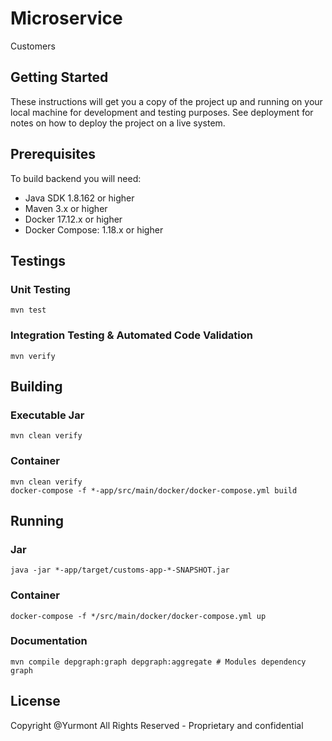 # Microservice

Customers

## Getting Started

These instructions will get you a copy of the project up and running on your
local machine for development and testing purposes. See deployment for notes on
how to deploy the project on a live system.


## Prerequisites

To build backend you will need:

* Java SDK 1.8.162 or higher
* Maven 3.x or higher
* Docker 17.12.x or higher
* Docker Compose: 1.18.x or higher

## Testings

### Unit Testing

```
mvn test
```

### Integration Testing & Automated Code Validation

```
mvn verify
```

## Building

### Executable Jar

```
mvn clean verify
```

### Container

```
mvn clean verify
docker-compose -f *-app/src/main/docker/docker-compose.yml build
```

## Running

### Jar

```
java -jar *-app/target/customs-app-*-SNAPSHOT.jar
```

### Container

```
docker-compose -f */src/main/docker/docker-compose.yml up
```

### Documentation

```
mvn compile depgraph:graph depgraph:aggregate # Modules dependency graph
```

## License

Copyright @Yurmont All Rights Reserved - Proprietary and confidential
